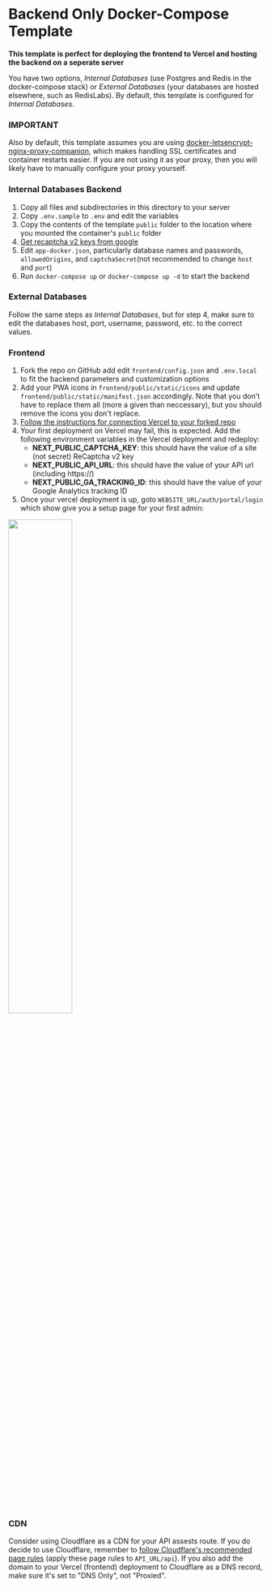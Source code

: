 # Backend Only Docker-Compose Template

**This template is perfect for deploying the frontend to Vercel and hosting the backend on a seperate server**

You have two options, *Internal Databases* (use Postgres and Redis in the docker-compose stack) or *External Databases* (your databases are hosted elsewhere, such as RedisLabs). By default, this template is configured for *Internal Databases*.

### IMPORTANT
Also by default, this template assumes you are using [docker-letsencrypt-nginx-proxy-companion](https://github.com/nginx-proxy/docker-letsencrypt-nginx-proxy-companion), which makes handling SSL certificates and container restarts easier. If you are not using it as your proxy, then you will likely have to manually configure your proxy yourself.

### Internal Databases Backend
1. Copy all files and subdirectories in this directory to your server
2. Copy  `.env.sample` to `.env` and edit the variables
3. Copy the contents of the template `public` folder to the location where you mounted the container's  `public` folder
4. [Get recaptcha v2 keys from google](https://developers.google.com/recaptcha/intro)
5. Edit `app-docker.json`, particularly database names and passwords, `allowedOrigins`, and `captchaSecret`(not recommended to change `host` and `port`)
6. Run `docker-compose up` or `docker-compose up -d` to start the backend

### External Databases
Follow the same steps as *Internal Databases*, but for step 4, make sure to edit the databases host, port, username, password, etc. to the correct values.

### Frontend
1. Fork the repo on GitHub add edit `frontend/config.json` and `.env.local` to fit the backend parameters and customization options
2. Add your PWA icons in `frontend/public/static/icons` and update `frontend/public/static/manifest.json` accordingly. Note that you don't have to replace them all (more a given than neccessary), but you should remove the icons you don't replace.
3. [Follow the instructions for connecting Vercel to your forked repo](https://vercel.com/docs/v2/git-integrations/vercel-for-github#connecting-with-github)
4. Your first deployment on Vercel may fail, this is expected. Add the following environment variables in the Vercel deployment and redeploy:
   - <strong>NEXT_PUBLIC_CAPTCHA_KEY</strong>: this should have the value of a site (not secret) ReCaptcha v2 key
   - <strong>NEXT_PUBLIC_API_URL</strong>: this should have the value of your API url (including https://)
   - <strong>NEXT_PUBLIC_GA_TRACKING_ID</strong>: this should have the value of your Google Analytics tracking ID
5. Once your vercel deployment is up, goto `WEBSITE_URL/auth/portal/login` which show give you a setup page for your first admin:
<img src="https://i.imgur.com/OQil44L.png" width="50%" />

### CDN
Consider using Cloudflare as a CDN for your API assests route. If you do decide to use Cloudflare, remember to [follow Cloudflare's recommended page rules](https://support.cloudflare.com/hc/en-us/articles/200504045-Using-Cloudflare-with-your-API) (apply these page rules to `API_URL/api`). If you also add the domain to your Vercel (frontend) deployment to Cloudflare as a DNS record, make sure it's set to "DNS Only", not "Proxied".
